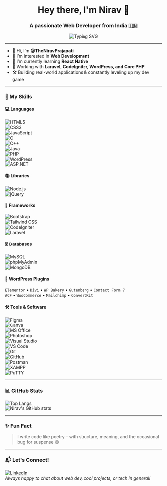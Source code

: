 <h1 align="center">Hey there, I'm Nirav 👋</h1>
<h3 align="center">A passionate Web Developer from India 🇮🇳</h3>

<div align="center">
  <img src="https://readme-typing-svg.demolab.com?font=Fira+Code&size=22&pause=1000&center=true&vCenter=true&width=500&lines=Laravel+%7C+CodeIgniter+%7C+WordPress;Full+Stack+Developer+from+India" alt="Typing SVG" />
</div>

---

- 👋 Hi, I’m **@TheNiravPrajapati**
- 👀 I’m interested in **Web Development**
- 🌱 I’m currently learning **React Native**
- 💼 Working with **Laravel, CodeIgniter, WordPress, and Core PHP**
- 🛠️ Building real-world applications & constantly leveling up my dev game

---

### 🧠 My Skills

#### 💻 Languages  
![HTML5](https://img.shields.io/badge/HTML5-E34F26?style=for-the-badge&logo=html5&logoColor=white)  
![CSS3](https://img.shields.io/badge/CSS3-1572B6?style=for-the-badge&logo=css3&logoColor=white)  
![JavaScript](https://img.shields.io/badge/JavaScript-F7DF1E?style=for-the-badge&logo=javascript&logoColor=black)  
![C](https://img.shields.io/badge/C-00599C?style=for-the-badge&logo=c&logoColor=white)  
![C++](https://img.shields.io/badge/C++-00599C?style=for-the-badge&logo=cplusplus&logoColor=white)  
![Java](https://img.shields.io/badge/Java-007396?style=for-the-badge&logo=java&logoColor=white)  
![PHP](https://img.shields.io/badge/PHP-777BB4?style=for-the-badge&logo=php&logoColor=white)  
![WordPress](https://img.shields.io/badge/WordPress-21759B?style=for-the-badge&logo=wordpress&logoColor=white)  
![ASP.NET](https://img.shields.io/badge/ASP.NET-512BD4?style=for-the-badge&logo=dotnet&logoColor=white)

#### 📚 Libraries  
![Node.js](https://img.shields.io/badge/Node.js-339933?style=for-the-badge&logo=nodedotjs&logoColor=white)  
![jQuery](https://img.shields.io/badge/jQuery-0769AD?style=for-the-badge&logo=jquery&logoColor=white)

#### 🧩 Frameworks  
![Bootstrap](https://img.shields.io/badge/Bootstrap-563D7C?style=for-the-badge&logo=bootstrap&logoColor=white)  
![Tailwind CSS](https://img.shields.io/badge/TailwindCSS-38B2AC?style=for-the-badge&logo=tailwind-css&logoColor=white)  
![CodeIgniter](https://img.shields.io/badge/CodeIgniter-EF4223?style=for-the-badge&logo=codeigniter&logoColor=white)  
![Laravel](https://img.shields.io/badge/Laravel-E74430?style=for-the-badge&logo=laravel&logoColor=white)

#### 🗄️ Databases  
![MySQL](https://img.shields.io/badge/MySQL-005C84?style=for-the-badge&logo=mysql&logoColor=white)  
![phpMyAdmin](https://img.shields.io/badge/phpMyAdmin-F29111?style=for-the-badge&logo=php&logoColor=white)  
![MongoDB](https://img.shields.io/badge/MongoDB-47A248?style=for-the-badge&logo=mongodb&logoColor=white)

#### 🔌 WordPress Plugins  
`Elementor` • `Divi` • `WP Bakery` • `Gutenberg` • `Contact Form 7`  
`ACF` • `WooCommerce` • `Mailchimp` • `ConvertKit`

#### 🛠️ Tools & Software  
![Figma](https://img.shields.io/badge/Figma-F24E1E?style=for-the-badge&logo=figma&logoColor=white)  
![Canva](https://img.shields.io/badge/Canva-00C4CC?style=for-the-badge&logo=canva&logoColor=white)  
![MS Office](https://img.shields.io/badge/MS%20Office-D83B01?style=for-the-badge&logo=microsoft-office&logoColor=white)  
![Photoshop](https://img.shields.io/badge/Photoshop-31A8FF?style=for-the-badge&logo=adobe-photoshop&logoColor=white)  
![Visual Studio](https://img.shields.io/badge/Visual%20Studio-5C2D91?style=for-the-badge&logo=visual-studio&logoColor=white)  
![VS Code](https://img.shields.io/badge/VS%20Code-007ACC?style=for-the-badge&logo=visual-studio-code&logoColor=white)  
![Git](https://img.shields.io/badge/Git-F05032?style=for-the-badge&logo=git&logoColor=white)  
![GitHub](https://img.shields.io/badge/GitHub-181717?style=for-the-badge&logo=github&logoColor=white)  
![Postman](https://img.shields.io/badge/Postman-FF6C37?style=for-the-badge&logo=postman&logoColor=white)  
![XAMPP](https://img.shields.io/badge/XAMPP-FB7A24?style=for-the-badge&logo=xampp&logoColor=white)  
![PuTTY](https://img.shields.io/badge/PuTTY-FF9900?style=for-the-badge)

---

### 📊 GitHub Stats
[![Top Langs](https://github-readme-stats.vercel.app/api/top-langs/?username=TheNiravPrajapati&layout=compact&theme=tokyonight)](https://github.com/TheNiravPrajapati/github-readme-stats)  
![Nirav's GitHub stats](https://github-readme-stats.vercel.app/api?username=TheNiravPrajapati&show_icons=true&theme=tokyonight)

---

### ✨ Fun Fact
> I write code like poetry – with structure, meaning, and the occasional bug for suspense 😄

---

### 📬 Let's Connect!
[![LinkedIn](https://img.shields.io/badge/LinkedIn-blue?style=for-the-badge&logo=linkedin&logoColor=white)](https://www.linkedin.com/in/nirav-prajapati-955a59227/)  
_Always happy to chat about web dev, cool projects, or tech in general!_
